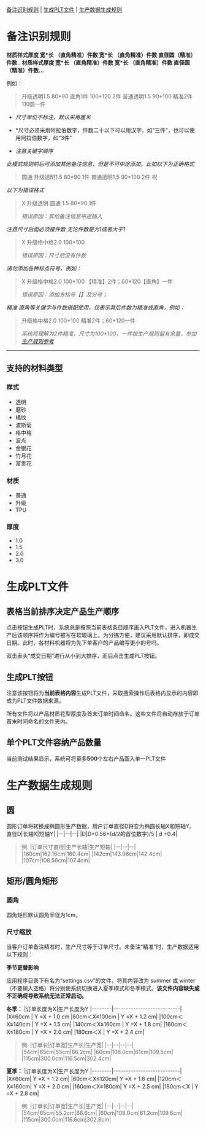 [备注识别规则](#备注识别规则) | [生成PLT文件](#生成PLT文件) | 
[生产数据生成规则](#生产数据生成规则)

# 备注识别规则
**材质样式厚度 宽\*长 （直角精准）件数 宽\*长 （直角精准）件数 直径圆（精准）件数.. 材质样式厚度 宽\*长 （直角精准）件数 宽\*长 （直角精准）件数 直径圆（精准）件数...**

例如：
> 升级透明1.5 80\*90 直角1件 100*120 2件 普通透明1.5 90\*100 精准2件 110圆一件

- *尺寸单位不标注，默认采用厘米*

- *尺寸必须采用阿拉伯数字，件数二十以下可以用汉字，如“三件”，也可以使用阿拉伯数字，如“3件”

- *注意关键字顺序*

*此模式规则前后可添加其他备注信息，但是不可中途添加，比如以下为正确格式*

> 圆通 升级透明1.5 80\*90 1件 普通透明1.5 90\*100 2件 祝

*以下为错误格式*
> X 升级透明 圆通 1.5 80\*90 1件 
> 
> *错误原因：其他备注信息中途插入*
> 
*注意尺寸后面必须接件数 无论件数是为1或者大于1*
> X 升级格中格2.0 100\*100 
> 
> *错误原因：尺寸后没有件数*
> 
*请勿添加各种标点符号，例如：*
> X 升级格中格2.0 100\*100 【精准】2件；60*120【直角】一件
> 
> *错误原因：添加方括号【】及分号；*

*精准 直角等关键字与件数搭配使用，仅表示其后件数为精准或直角，例如：*
> 升级格中格2.0 100\*100 精准2件；60*120一件
> 
> *系统将理解为2件精准，尺寸为100\*100，一件按生产规则留有余量，参加[生产规则参考](#生产数据生成规则)*
___
## 支持的材料类型
### 样式
- 透明
- 磨砂
- 橘纹
- 波斯菊
- 格中格
- 波点
- 金银花
- 竹月花
- 富贵花
  
### 材质
- 普通
- 升级
- TPU

### 厚度
- 1.0
- 1.5
- 2.0
- 3.0
  
# 生成PLT文件
## 表格当前排序决定产品生产顺序
点击按钮生成PLT时，系统总是按照当前表格条目顺序画入PLT文件，进入机器生产后该顺序将作为编号被写在软玻璃上。为分拣方便，建议采用默认排序，即成交日期。此时，各材料机器将为先下单客户的产品编写更小的号吗。

双击表头“成交日期”进行从小到大排序，而后点击生成PLT按钮。
## 生成PLT按钮
注意该按钮将为**当前表格内容**生成PLT文件，采取搜索操作后表格内显示的内容即成为PLT文件数据来源。

所有文件将以产品材质花型厚度及首末订单时间命名。这些文件将自动存放于订单首末时间命名的文件夹内。
## 单个PLT文件容纳产品数量
当前测试结果显示，系统可将至多**500**个左右产品画入单一PLT文件

# 生产数据生成规则
## 圆
圆形订单将转换成椭圆形生产数据，用户订单直径D将变为椭圆长轴X和短轴Y。
直径D|长轴X|短轴Y|
|--|--|--|
|D|D+0.56+(d/2的首位数字)/5 | d +0.4|
>例:
>|订单尺寸直径|生产长轴|生产短轴|
>|--|--|--|
>|160cm|162.16cm|160.4cm|
>|142cm|143.96cm|142.4cm|
>|107cm|108.56cm|107.4cm|


## 矩形/圆角矩形
### 圆角
圆角矩形默认圆角半径为1cm。
### 尺寸缩放
当客户订单备注精准时，生产尺寸等于订单尺寸。未备注“精准”时，生产数据适用以下规则：

**季节更替影响**

应用程序目录下有名为“settings.csv”的文件，将其内容改为 summer 或 winter （不要输入空格）将分别使系统切换进入夏季模式和冬季模式。**该文件内容缺失或不正确将导致系统无法正常启动。**

**冬季：**
|订单长度为X|生产长度为Y
|--------|---------------------------|
|X≤60cm   |           Y =X + 1.0 cm
|60cm＜X≤100cm   |  Y =X + 1.2 cm|
|100cm＜X≤140cm  |   Y =X + 1.5 cm|
|140cm＜X≤160cm |    Y =X + 1.8 cm|
|160cm＜X≤180cm  |  Y =X + 2.0 cm|
|180cm＜X         |     Y =X + 2.4 cm|

>例:
>|订单长|订单宽|生产长|生产宽|
>|--|--|--|--|
>|54cm|65cm|55cm|66.2cm|
>|60cm|108.0cm|61cm|109.5cm|
>|115cm|300.0cm|116.5cm|302.4cm|

**夏季：**
|订单长度为X|生产长度为Y
|--------|---------------------------|
|X≤60cm|            Y =X + 1.2 cm|
|60cm＜X≤120cm|     Y =X + 1.6 cm|
|120cm＜X≤160cm|      Y =X + 2.0 cm|
|160cm＜X≤180cm|      Y =X + 2.5 cm|
|180cm＜X      |        Y =X + 2.8 cm|

>例:
>|订单长|订单宽|生产长|生产宽|
>|--|--|--|--|
>|54cm|65cm|55.2cm|66.6cm|
>|60cm|108.0cm|61.2cm|109.6cm|
>|115cm|300.0cm|116.6cm|302.8cm|





